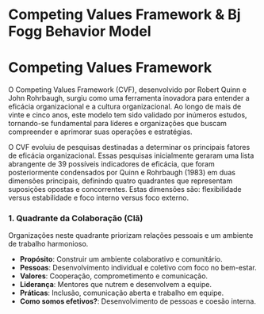 # Competing Values Framework & Bj Fogg Behavior Model

# Competing Values Framework

O Competing Values Framework (CVF), desenvolvido por Robert Quinn e John Rohrbaugh, surgiu como uma ferramenta inovadora para entender a eficácia organizacional e a cultura organizacional. Ao longo de mais de vinte e cinco anos, este modelo tem sido validado por inúmeros estudos, tornando-se fundamental para líderes e organizações que buscam compreender e aprimorar suas operações e estratégias.

O CVF evoluiu de pesquisas destinadas a determinar os principais fatores de eficácia organizacional. Essas pesquisas inicialmente geraram uma lista abrangente de 39 possíveis indicadores de eficácia, que foram posteriormente condensados por Quinn e Rohrbaugh (1983) em duas dimensões principais, definindo quatro quadrantes que representam suposições opostas e concorrentes. Estas dimensões são: flexibilidade versus estabilidade e foco interno versus foco externo.

### 1. Quadrante da Colaboração (Clã)
Organizações neste quadrante priorizam relações pessoais e um ambiente de trabalho harmonioso.

- **Propósito**: Construir um ambiente colaborativo e comunitário.
- **Pessoas**: Desenvolvimento individual e coletivo com foco no bem-estar.
- **Valores**: Cooperação, comprometimento e comunicação.
- **Liderança**: Mentores que nutrem e desenvolvem a equipe.
- **Práticas**: Inclusão, comunicação aberta e trabalho em equipe.
- **Como somos efetivos?**: Desenvolvimento de pessoas e coesão interna.